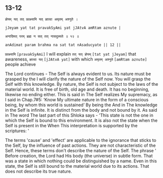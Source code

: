 ## 13-12


```shloka-sa
ज्ञेयम् यत् तत् प्रवक्ष्यामि यत् ज्ञात्वा अमृतम् अश्नुते ।
```
```shloka-sa-hk
jJeyam yat tat pravakSyAmi yat jJAtvA amRtam aznute |
```
```shloka-sa
अनादिमत् परम् ब्रह्म न सत् तत् नासदुच्यते ॥ १२ ॥
```
```shloka-sa-hk
anAdimat param brahma na sat tat nAsaducyate || 12 ||
```

`प्रवक्ष्यामि` `[pravakSyAmi]` I will explain `तत् यत् ज्ञेयम्` `[tat yat jJeyam]` that awareness, `ज्ञात्वा यत्` `[jJAtvA yat]` with which `अमृतम् अश्नुते` `[amRtam aznute]` people achieve

The Lord continues - 
The Self is always evident to us. Its nature must be grasped by the 
I will clarify the nature of the Self now. You will grasp the Self with this knowledge. 
By nature, the Self is not subject to the laws of the material world. It is free of birth, old age and death. It has no beginning, likewise no ending either. This is said in 
The Self realizes My supremacy, as I said in Chap.7#5: ‘Know My ultimate nature in the form of a conscious being, by whom this world is sustained’
By being the 
And in 
The knowledge in the Self is infinite. It is distinct from the body and not bound by it. As said in 
The word 
The last part of this Shloka says - 'This state is not the one in which the Self is bound to this environment. It is also not the state when the Self is present in the 
When 
This interpretation is supported by the scriptures:
 '



The terms 'cause' and 'effect' are applicable to the ignorance that sticks to the Self, by the influence of past actions. They are not characteristic of the Self. Hence, these terms don't describe the nature of the Self.
The phrase '
Before creation, the Lord had His body (the universe) in subtle form. That was a state in which nothing could be distinguished by a name. Even in this state, the Self is still bound to the material world due to its actions. That does not describe its true nature.

